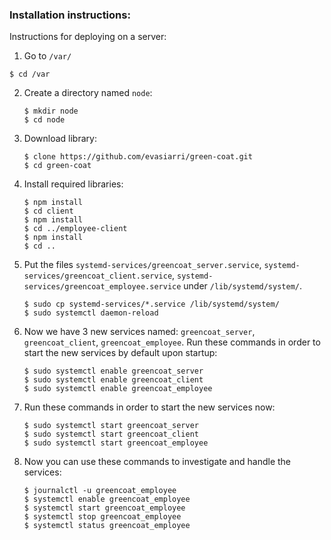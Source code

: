 ### Installation instructions:

Instructions for deploying on a server:
1. Go to `/var/`
```console
$ cd /var
```

2. Create a directory named `node`:
	```console
	$ mkdir node
	$ cd node
	```

3. Download library:
	```console
	$ clone https://github.com/evasiarri/green-coat.git
	$ cd green-coat
	```

4. Install required libraries:
	```console
	$ npm install
	$ cd client
	$ npm install
	$ cd ../employee-client
	$ npm install
	$ cd ..
	```

5. Put the files `systemd-services/greencoat_server.service`, `systemd-services/greencoat_client.service`, `systemd-services/greencoat_employee.service` under `/lib/systemd/system/`.
	```console
	$ sudo cp systemd-services/*.service /lib/systemd/system/
	$ sudo systemctl daemon-reload
	```

6. Now we have 3 new services named: `greencoat_server`, `greencoat_client`, `greencoat_employee`. Run these commands in order to start the new services by default upon startup:
	```console
	$ sudo systemctl enable greencoat_server
	$ sudo systemctl enable greencoat_client
	$ sudo systemctl enable greencoat_employee
	```

7. Run these commands in order to start the new services now:
	```console
	$ sudo systemctl start greencoat_server
	$ sudo systemctl start greencoat_client
	$ sudo systemctl start greencoat_employee
	```

8. Now you can use these commands to investigate and handle the services:
	```console
	$ journalctl -u greencoat_employee
	$ systemctl enable greencoat_employee
	$ systemctl start greencoat_employee
	$ systemctl stop greencoat_employee
	$ systemctl status greencoat_employee
	```
